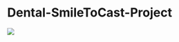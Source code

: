 # Dental-SmileToCast-Project 
![](https://github.com/basharbme/Dental-Smile-Project/blob/main/Screenshot_1.png)
